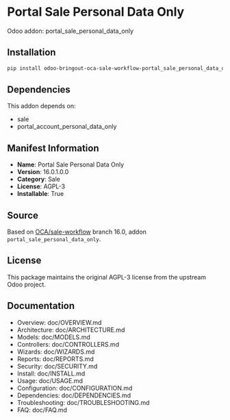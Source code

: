 # Portal Sale Personal Data Only

Odoo addon: portal_sale_personal_data_only

## Installation

```bash
pip install odoo-bringout-oca-sale-workflow-portal_sale_personal_data_only
```

## Dependencies

This addon depends on:
- sale
- portal_account_personal_data_only

## Manifest Information

- **Name**: Portal Sale Personal Data Only
- **Version**: 16.0.1.0.0
- **Category**: Sale
- **License**: AGPL-3
- **Installable**: True

## Source

Based on [OCA/sale-workflow](https://github.com/OCA/sale-workflow) branch 16.0, addon `portal_sale_personal_data_only`.

## License

This package maintains the original AGPL-3 license from the upstream Odoo project.

## Documentation

- Overview: doc/OVERVIEW.md
- Architecture: doc/ARCHITECTURE.md
- Models: doc/MODELS.md
- Controllers: doc/CONTROLLERS.md
- Wizards: doc/WIZARDS.md
- Reports: doc/REPORTS.md
- Security: doc/SECURITY.md
- Install: doc/INSTALL.md
- Usage: doc/USAGE.md
- Configuration: doc/CONFIGURATION.md
- Dependencies: doc/DEPENDENCIES.md
- Troubleshooting: doc/TROUBLESHOOTING.md
- FAQ: doc/FAQ.md
